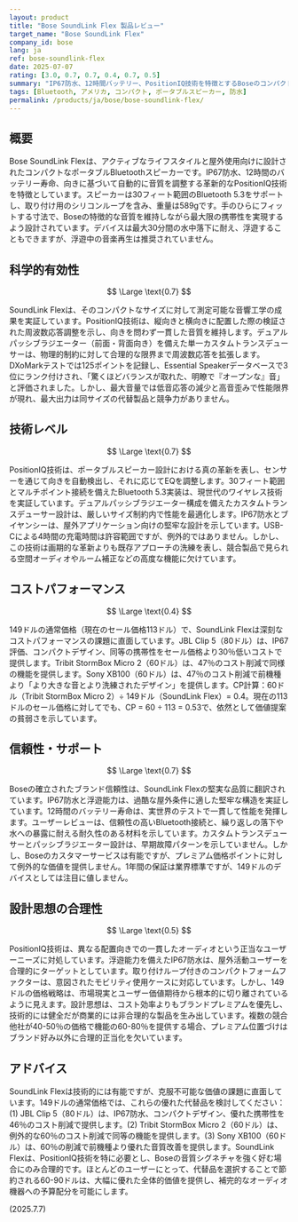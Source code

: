 ```yaml
---
layout: product
title: "Bose SoundLink Flex 製品レビュー"
target_name: "Bose SoundLink Flex"
company_id: bose
lang: ja
ref: bose-soundlink-flex
date: 2025-07-07
rating: [3.0, 0.7, 0.7, 0.4, 0.7, 0.5]
summary: "IP67防水、12時間バッテリー、PositionIQ技術を特徴とするBoseのコンパクトポータブルスピーカー。149ドルの通常価格（現在セール価格113ドル）で、JBL Clip 5（80ドル）やTribit StormBox Micro 2（60ドル）などの大幅に安価な代替製品と競争しており、これらは同様の機能をより良い価値提案で提供している。"
tags: [Bluetooth, アメリカ, コンパクト, ポータブルスピーカー, 防水]
permalink: /products/ja/bose/bose-soundlink-flex/
---
```


## 概要

Bose SoundLink Flexは、アクティブなライフスタイルと屋外使用向けに設計されたコンパクトなポータブルBluetoothスピーカーです。IP67防水、12時間のバッテリー寿命、向きに基づいて自動的に音質を調整する革新的なPositionIQ技術を特徴としています。スピーカーは30フィート範囲のBluetooth 5.3をサポートし、取り付け用のシリコンループを含み、重量は589gです。手のひらにフィットする寸法で、Boseの特徴的な音質を維持しながら最大限の携帯性を実現するよう設計されています。デバイスは最大30分間の水中落下に耐え、浮遊することもできますが、浮遊中の音楽再生は推奨されていません。

## 科学的有効性

$$ \Large \text{0.7} $$

SoundLink Flexは、そのコンパクトなサイズに対して測定可能な音響工学の成果を実証しています。PositionIQ技術は、縦向きと横向きに配置した際の検証された周波数応答調整を示し、向きを問わず一貫した音質を維持します。デュアルパッシブラジエーター（前面・背面向き）を備えた単一カスタムトランスデューサーは、物理的制約に対して合理的な限界まで周波数応答を拡張します。DXoMarkテストでは125ポイントを記録し、Essential Speakerデータベースで3位にランク付けされ、「驚くほどバランスが取れた、明瞭で『オープンな』音」と評価されました。しかし、最大音量では低音応答の減少と高音歪みで性能限界が現れ、最大出力は同サイズの代替製品と競争力がありません。

## 技術レベル

$$ \Large \text{0.7} $$

PositionIQ技術は、ポータブルスピーカー設計における真の革新を表し、センサーを通じて向きを自動検出し、それに応じてEQを調整します。30フィート範囲とマルチポイント接続を備えたBluetooth 5.3実装は、現世代のワイヤレス技術を実証しています。デュアルパッシブラジエーター構成を備えたカスタムトランスデューサー設計は、厳しいサイズ制約内で性能を最適化します。IP67防水とブイヤンシーは、屋外アプリケーション向けの堅牢な設計を示しています。USB-Cによる4時間の充電時間は許容範囲ですが、例外的ではありません。しかし、この技術は画期的な革新よりも既存アプローチの洗練を表し、競合製品で見られる空間オーディオやルーム補正などの高度な機能に欠けています。

## コストパフォーマンス

$$ \Large \text{0.4} $$

149ドルの通常価格（現在のセール価格113ドル）で、SoundLink Flexは深刻なコストパフォーマンスの課題に直面しています。JBL Clip 5（80ドル）は、IP67評価、コンパクトデザイン、同等の携帯性をセール価格より30％低いコストで提供します。Tribit StormBox Micro 2（60ドル）は、47％のコスト削減で同様の機能を提供します。Sony XB100（60ドル）は、47％のコスト削減で前機種より「より大きな音とより洗練されたデザイン」を提供します。CP計算：60ドル（Tribit StormBox Micro 2）÷ 149ドル（SoundLink Flex）= 0.4。現在の113ドルのセール価格に対してでも、CP = 60 ÷ 113 = 0.53で、依然として価値提案の貧弱さを示しています。

## 信頼性・サポート

$$ \Large \text{0.7} $$

Boseの確立されたブランド信頼性は、SoundLink Flexの堅実な品質に翻訳されています。IP67防水と浮遊能力は、過酷な屋外条件に適した堅牢な構造を実証しています。12時間のバッテリー寿命は、実世界のテストで一貫して性能を発揮します。ユーザーレビューは、信頼性の高いBluetooth接続と、繰り返しの落下や水への暴露に耐える耐久性のある材料を示しています。カスタムトランスデューサーとパッシブラジエーター設計は、早期故障パターンを示していません。しかし、Boseのカスタマーサービスは有能ですが、プレミアム価格ポイントに対して例外的な価値を提供しません。1年間の保証は業界標準ですが、149ドルのデバイスとしては注目に値しません。

## 設計思想の合理性

$$ \Large \text{0.5} $$

PositionIQ技術は、異なる配置向きでの一貫したオーディオという正当なユーザーニーズに対処しています。浮遊能力を備えたIP67防水は、屋外活動ユーザーを合理的にターゲットとしています。取り付けループ付きのコンパクトフォームファクターは、意図されたモビリティ使用ケースに対応しています。しかし、149ドルの価格戦略は、市場現実とユーザー価値期待から根本的に切り離されているように見えます。設計思想は、コスト効率よりもブランドプレミアムを優先し、技術的には健全だが商業的には非合理的な製品を生み出しています。複数の競合他社が40-50％の価格で機能の60-80％を提供する場合、プレミアム位置づけはブランド好み以外に合理的正当化を欠いています。

## アドバイス

SoundLink Flexは技術的には有能ですが、克服不可能な価値の課題に直面しています。149ドルの通常価格では、これらの優れた代替品を検討してください：(1) JBL Clip 5（80ドル）は、IP67防水、コンパクトデザイン、優れた携帯性を46％のコスト削減で提供します。(2) Tribit StormBox Micro 2（60ドル）は、例外的な60％のコスト削減で同等の機能を提供します。(3) Sony XB100（60ドル）は、60％の削減で前機種より優れた音質改善を提供します。SoundLink Flexは、PositionIQ技術を特に必要とし、Boseの音質シグネチャを強く好む場合にのみ合理的です。ほとんどのユーザーにとって、代替品を選択することで節約される60-90ドルは、大幅に優れた全体的価値を提供し、補完的なオーディオ機器への予算配分を可能にします。

(2025.7.7)
